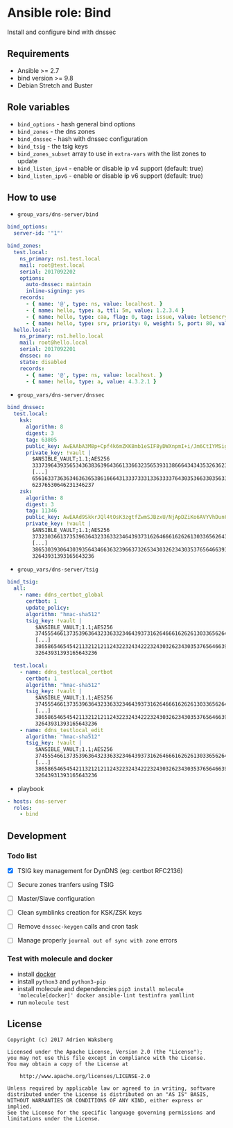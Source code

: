 # Ansible role: Bind

Install and configure bind with dnssec

## Requirements

* Ansible >= 2.7
* bind version >= 9.8
* Debian Stretch and Buster

## Role variables

* `bind_options` - hash general bind options
* `bind_zones` - the dns zones
* `bind_dnssec` - hash with dnssec configuration
* `bind_tsig` - the tsig keys
* `bind_zones_subset` array to use in `extra-vars` with the list zones to update
* `bind_listen_ipv4` - enable or disable ip v4 support (default: true)
* `bind_listen_ipv6` - enable or disable ip v6 support (default: true)
## How to use

* `group_vars/dns-server/bind`

```yaml
bind_options:
  server-id: '"1"'

bind_zones:
  test.local:
    ns_primary: ns1.test.local
    mail: root@test.local
    serial: 2017092202
    options:
      auto-dnssec: maintain
      inline-signing: yes
    records:
      - { name: '@', type: ns, value: localhost. }
      - { name: hello, type: a, ttl: 5m, value: 1.2.3.4 }
      - { name: hello, type: caa, flag: 0, tag: issue, value: letsencrypt.org }
      - { name: hello, type: srv, priority: 0, weight: 5, port: 80, value: www }
  hello.local:
    ns_primary: ns1.hello.local
    mail: root@hello.local
    serial: 2017092201
    dnssec: no
    state: disabled
    records:
      - { name: '@', type: ns, value: localhost. }
      - { name: hello, type: a, value: 4.3.2.1 }
```

* `group_vars/dns-server/dnssec`

```yaml
bind_dnssec:
  test.local: 
    ksk:
      algorithm: 8
      digest: 3
      tag: 63805
      public_key: AwEAAbA3M8p+Cpf4k6mZKK8mb1eSIF8yDWXnpmI+i/Jm6CtIYMSigZ4B bmnN+r/SdpeeaPCP5RRZDO/6U0xs2zwPeLs=
      private_key: !vault |
        $ANSIBLE_VAULT;1.1;AES256
        33373964393565343638363964366133663235653931386664343435326362333031323130363362
        [...]
        65616337363634636365386166643133373331336333376430353663303563346236316532336532
        62376530646231346237
    zsk:
      algorithm: 8
      digest: 3
      tag: 11346
      public_key: AwEAAd9SkkrJQl4tOsK3zgtfZwmSJBzxU/NjApDZiKo6AVYVhDun6IIl Q/axOe901o+x/iUVwIs7cOMA5Z/h/8G8bq8=
      private_key: !vault |
        $ANSIBLE_VAULT;1.1;AES256
        37323036613735396364323363323464393731626466616262613033656264343765306238353934
        [...]
        38653039306430393564346636323966373265343032623430353765646639366536663566653836
        32643931393165643236

```

* `group_vars/dns-server/tsig`

```yaml
bind_tsig:
  all:
    - name: ddns_certbot_global
      certbot: 1
      update_policy:
      algorithm: "hmac-sha512"
      tsig_key: !vault |
         $ANSIBLE_VAULT;1.1;AES256
         37455546613735396364323363323464393731626466616262613033656264343765306238353934
         [...]
         38658654654542113212121124322324342223243032623430353765646639366536663566653836
         32643931393165643236

  test.local:
    - name: ddns_testlocal_certbot
      certbot: 1
      algorithm: "hmac-sha512"
      tsig_key: !vault |
         $ANSIBLE_VAULT;1.1;AES256
         37455546613735396364323363323464393731626466616262613033656264343765306238353934
         [...]
         38658654654542113212121124322324342223243032623430353765646639366536663566653836
         32643931393165643236
    - name: ddns_testlocal_edit
      algorithm: "hmac-sha512"
      tsig_key: !vault |
         $ANSIBLE_VAULT;1.1;AES256
         37455546613735396364323363323464393731626466616262613033656264343765306238353934
         [...]
         38658654654542113212121124322324342223243032623430353765646639366536663566653836
         32643931393165643236
```

* playbook

```yaml
- hosts: dns-server
  roles:
    - bind 
```

## Development
### Todo list

- [x] TSIG key management for DynDNS (eg: certbot RFC2136)
- [ ] Secure zones tranfers using TSIG 
- [ ] Master/Slave configuration
- [ ] Clean symblinks creation for KSK/ZSK keys
- [ ] Remove `dnssec-keygen` calls and cron task
- [ ] Manage properly `journal out of sync with zone` errors


### Test with molecule and docker

* install [docker](https://docs.docker.com/engine/installation/)
* install `python3` and `python3-pip`
* install molecule and dependencies `pip3 install molecule 'molecule[docker]' docker ansible-lint testinfra yamllint`
* run `molecule test`

## License

```
Copyright (c) 2017 Adrien Waksberg

Licensed under the Apache License, Version 2.0 (the "License");
you may not use this file except in compliance with the License.
You may obtain a copy of the License at

    http://www.apache.org/licenses/LICENSE-2.0

Unless required by applicable law or agreed to in writing, software
distributed under the License is distributed on an "AS IS" BASIS,
WITHOUT WARRANTIES OR CONDITIONS OF ANY KIND, either express or implied.
See the License for the specific language governing permissions and
limitations under the License.
```

